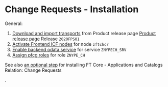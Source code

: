 # Change Requests - Installation

General:

1. [Download and import transports](../../inst/step-1.md) from Product release page [Product release page](https://github.com/fioritracker/ch/releases) Release `2020FPS01`
2. [Activate Frontend ICF nodes](../../inst/step-2.md) for node `zftchcr`
3. [Enable backend odata service](../../inst/step-3.md) for service `ZNYPECH_SRV`
4. [Assign pfcg roles](../../inst/step-4.md) for role `ZNYPE_CH`

See also [an optional step](inst-opt.md) for installing FT Core - Applications and Catalogs Relation: Change Requests

.